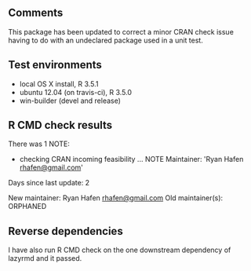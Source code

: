 ## Comments

This package has been updated to correct a minor CRAN check issue having to do with an undeclared package used in a unit test.

## Test environments
* local OS X install, R 3.5.1
* ubuntu 12.04 (on travis-ci), R 3.5.0
* win-builder (devel and release)


## R CMD check results

There was 1 NOTE:
  * checking CRAN incoming feasibility ... NOTE
  Maintainer: 'Ryan Hafen <rhafen@gmail.com>'

  Days since last update: 2

  New maintainer:
    Ryan Hafen <rhafen@gmail.com>
  Old maintainer(s):
    ORPHANED

## Reverse dependencies

I have also run R CMD check on the one downstream dependency of lazyrmd and it passed.
